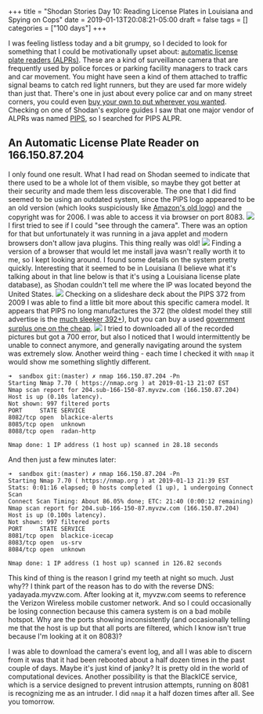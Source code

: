 +++
title = "Shodan Stories Day 10: Reading License Plates in Louisiana and Spying on Cops"
date = 2019-01-13T20:08:21-05:00
draft = false
tags = []
categories = ["100 days"]
+++

I was feeling listless today and a bit grumpy, so I decided to look for something that I could be motivationally upset about: [automatic license plate readers (ALPRs)](https://www.eff.org/pages/automated-license-plate-readers-alpr). These are a kind of surveillance camera that are frequently used by police forces or parking facility managers to track cars and car movement. You might have seen a kind of them attached to traffic signal beams to catch red light runners, but they are used far more widely than just that. There's one in just about every police car and on many street corners, you could even [buy your own to put wherever you wanted](https://www.a1securitycameras.com/license-plate-recognition-cameras/). Checking on one of Shodan's explore guides I saw that one major vendor of ALPRs was named [PIPS](http://www.pipstechnology.com/), so I searched for PIPS ALPR.

## An Automatic License Plate Reader on 166.150.87.204
I only found one result. What I had read on Shodan seemed to indicate that there used to be a whole lot of them visible, so maybe they got better at their security and made them less discoverable. The one that I did find seemed to be using an outdated system, since the PIPS logo appeared to be an old version (which looks suspiciously like [Amazon's old logo](https://cms.qz.com/wp-content/uploads/2016/07/screen-shot-2016-07-18-at-10-05-33-am.png?w=1240&strip=all&quality=75)) and the copyright was for 2006. I was able to access it via browser on port 8083.
![](/images/100Days/Day10/Pips.png)
I first tried to see if I could "see through the camera". There was an option for that but unfortunately it was running in a java applet and modern browsers don't allow java plugins. This thing really was old!
![](/images/100Days/Day10/java.png)
Finding a version of a browser that would let me install java wasn't really worth it to me, so I kept looking around. I found some details on the system pretty quickly. Interesting that it seemed to be in Louisiana (I believe what it's talking about in that line below is that it's using a Louisiana license plate database), as Shodan couldn't tell me where the IP was located beyond the United States.
![](/images/100Days/Day10/stats.png)
Checking on a slideshare deck about the PIPS 372 from 2009 I was able to find a little bit more about this specific camera model. It appears that PIPS no long manufactures the 372 (the oldest model they still advertise is the [much sleeker 392+](http://www.pipstechnology.com/fixedalpr/)), but you can buy a used [government surplus one on the cheap](https://www.govdeals.com/index.cfm?fa=Main.Item&itemID=2898&acctID=8445).
![](https://image.slidesharecdn.com/fwindowsvistapresentamarcopipspipspresentation-maprimaq-espanol-090626180417-phpapp01/95/pips-control-de-vehiculos-9-728.jpg?cb=1246041898)
I tried to downloaded all of the recorded pictures but got a 700 error, but also I noticed that I would intermittently be unable to connect anymore, and generally navigating around the system was extremely slow. Another weird thing - each time I checked it with `nmap` it would show me something slightly different.
```
➜  sandbox git:(master) ✗ nmap 166.150.87.204 -Pn
Starting Nmap 7.70 ( https://nmap.org ) at 2019-01-13 21:07 EST
Nmap scan report for 204.sub-166-150-87.myvzw.com (166.150.87.204)
Host is up (0.10s latency).
Not shown: 997 filtered ports
PORT     STATE SERVICE
8082/tcp open  blackice-alerts
8085/tcp open  unknown
8088/tcp open  radan-http

Nmap done: 1 IP address (1 host up) scanned in 28.18 seconds
```
And then just a few minutes later:
```
➜  sandbox git:(master) ✗ nmap 166.150.87.204 -Pn
Starting Nmap 7.70 ( https://nmap.org ) at 2019-01-13 21:39 EST
Stats: 0:01:16 elapsed; 0 hosts completed (1 up), 1 undergoing Connect Scan
Connect Scan Timing: About 86.05% done; ETC: 21:40 (0:00:12 remaining)
Nmap scan report for 204.sub-166-150-87.myvzw.com (166.150.87.204)
Host is up (0.100s latency).
Not shown: 997 filtered ports
PORT     STATE SERVICE
8081/tcp open  blackice-icecap
8083/tcp open  us-srv
8084/tcp open  unknown

Nmap done: 1 IP address (1 host up) scanned in 126.82 seconds
```
This kind of thing is the reason I grind my teeth at night so much. Just why?? I think part of the reason has to do with the reverse DNS: yadayada.myvzw.com. After looking at it, myvzw.com seems to reference the Verizon Wireless mobile customer network. And so I could occasionally be losing connection because this camera system is on a bad mobile hotspot. Why are the ports showing inconsistently (and occasionally telling me that the host is up but that all ports are filtered, which I know isn't true because I'm looking at it on 8083)?

I was able to download the camera's event log, and all I was able to discern from it was that it had been rebooted about a half dozen times in the past couple of days. Maybe it's just kind of janky? It is pretty old in the world of computational devices. Another possibility is that the BlackICE service, which is a service designed to prevent intrusion attempts, running on 8081 is recognizing me as an intruder. I did `nmap` it a half dozen times after all. See you tomorrow.
